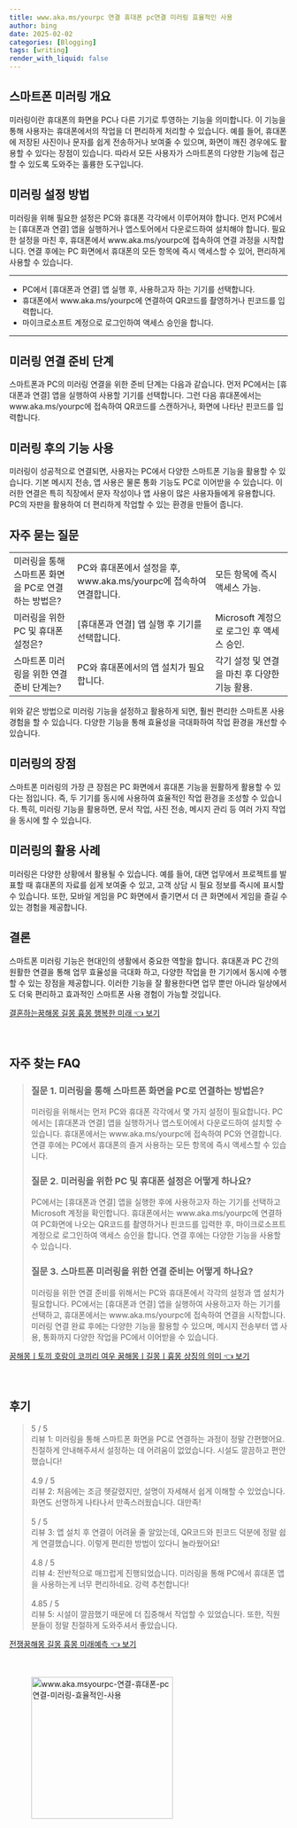 ```yaml
---
title: www.aka.ms/yourpc 연결 휴대폰 pc연결 미러링 효율적인 사용
author: bing
date: 2025-02-02
categories: [Blogging]
tags: [writing]
render_with_liquid: false
---
```



<h2 id='스마트폰 미러링 개요'>스마트폰 미러링 개요</h2>

<p>미러링이란 휴대폰의 화면을 PC나 다른 기기로 투영하는 기능을 의미합니다. 이 기능을 통해 사용자는 휴대폰에서의 작업을 더 편리하게 처리할 수 있습니다. 예를 들어, 휴대폰에 저장된 사진이나 문자를 쉽게 전송하거나 보여줄 수 있으며, 화면이 깨진 경우에도 활용할 수 있다는 장점이 있습니다. 따라서 모든 사용자가 스마트폰의 다양한 기능에 접근할 수 있도록 도와주는 훌륭한 도구입니다.</p>

<h2 id='미러링 설정 방법'>미러링 설정 방법</h2>

<p>미러링을 위해 필요한 설정은 PC와 휴대폰 각각에서 이루어져야 합니다. 먼저 PC에서는 [휴대폰과 연결] 앱을 실행하거나 앱스토어에서 다운로드하여 설치해야 합니다. 필요한 설정을 마친 후, 휴대폰에서 www.aka.ms/yourpc에 접속하여 연결 과정을 시작합니다. 연결 후에는 PC 화면에서 휴대폰의 모든 항목에 즉시 액세스할 수 있어, 편리하게 사용할 수 있습니다.</p>

<hr />

<ul>
    <li>PC에서 [휴대폰과 연결] 앱 실행 후, 사용하고자 하는 기기를 선택합니다.</li>
    <li>휴대폰에서 www.aka.ms/yourpc에 연결하여 QR코드를 촬영하거나 핀코드를 입력합니다.</li>
    <li>마이크로소프트 계정으로 로그인하여 액세스 승인을 합니다.</li>
</ul>

<hr />

<h2 id='미러링 연결 준비 단계'>미러링 연결 준비 단계</h2>

<p>스마트폰과 PC의 미러링 연결을 위한 준비 단계는 다음과 같습니다. 먼저 PC에서는 [휴대폰과 연결] 앱을 실행하여 사용할 기기를 선택합니다. 그런 다음 휴대폰에서는 www.aka.ms/yourpc에 접속하여 QR코드를 스캔하거나, 화면에 나타난 핀코드를 입력합니다.</p>

<h2 id='미러링 후의 기능 사용'>미러링 후의 기능 사용</h2>

<p>미러링이 성공적으로 연결되면, 사용자는 PC에서 다양한 스마트폰 기능을 활용할 수 있습니다. 기본 메시지 전송, 앱 사용은 물론 통화 기능도 PC로 이어받을 수 있습니다. 이러한 연결은 특히 직장에서 문자 작성이나 앱 사용이 많은 사용자들에게 유용합니다. PC의 자판을 활용하여 더 편리하게 작업할 수 있는 환경을 만들어 줍니다.</p>

<h2 id='자주 묻는 질문'>자주 묻는 질문</h2>

<table>
    <tr>
        <td>미러링을 통해 스마트폰 화면을 PC로 연결하는 방법은?</td>
        <td>PC와 휴대폰에서 설정을 후, www.aka.ms/yourpc에 접속하여 연결합니다.</td>
        <td>모든 항목에 즉시 액세스 가능.</td>
    </tr>
    <tr>
        <td>미러링을 위한 PC 및 휴대폰 설정은?</td>
        <td>[휴대폰과 연결] 앱 실행 후 기기를 선택합니다.</td>
        <td>Microsoft 계정으로 로그인 후 액세스 승인.</td>
    </tr>
    <tr>
        <td>스마트폰 미러링을 위한 연결 준비 단계는?</td>
        <td>PC와 휴대폰에서의 앱 설치가 필요합니다.</td>
        <td>각기 설정 및 연결을 마친 후 다양한 기능 활용.</td>
    </tr>
</table>

<p>위와 같은 방법으로 미러링 기능을 설정하고 활용하게 되면, 훨씬 편리한 스마트폰 사용 경험을 할 수 있습니다. 다양한 기능을 통해 효율성을 극대화하여 작업 환경을 개선할 수 있습니다.</p>

<h2 id='미러링의 장점'>미러링의 장점</h2>

<p>스마트폰 미러링의 가장 큰 장점은 PC 화면에서 휴대폰 기능을 원활하게 활용할 수 있다는 점입니다. 즉, 두 기기를 동시에 사용하여 효율적인 작업 환경을 조성할 수 있습니다. 특히, 미러링 기능을 활용하면, 문서 작업, 사진 전송, 메시지 관리 등 여러 가지 작업을 동시에 할 수 있습니다.</p>

<h2 id='미러링의 활용 사례'>미러링의 활용 사례</h2>

<p>미러링은 다양한 상황에서 활용될 수 있습니다. 예를 들어, 대면 업무에서 프로젝트를 발표할 때 휴대폰의 자료를 쉽게 보여줄 수 있고, 고객 상담 시 필요 정보를 즉시에 표시할 수 있습니다. 또한, 모바일 게임을 PC 화면에서 즐기면서 더 큰 화면에서 게임을 즐길 수 있는 경험을 제공합니다.</p>

<h2 id='결론'>결론</h2>

<p>스마트폰 미러링 기능은 현대인의 생활에서 중요한 역할을 합니다. 휴대폰과 PC 간의 원활한 연결을 통해 업무 효율성을 극대화 하고, 다양한 작업을 한 기기에서 동시에 수행할 수 있는 장점을 제공합니다. 이러한 기능을 잘 활용한다면 업무 뿐만 아니라 일상에서도 더욱 편리하고 효과적인 스마트폰 사용 경험이 가능할 것입니다.</p>


<p><a class="click-button" title="결혼하는꿈해몽 길몽 흉몽 행복한 미래" href="https://adkhouse.github.io/posts/%EA%B2%B0%ED%98%BC%ED%95%98%EB%8A%94%EA%BF%88%ED%95%B4%EB%AA%BD-%EA%B8%B8%EB%AA%BD-%ED%9D%89%EB%AA%BD-%ED%96%89%EB%B3%B5%ED%95%9C-%EB%AF%B8%EB%9E%98/" rel="dofollow">결혼하는꿈해몽 길몽 흉몽 행복한 미래 👈 보기</a></p><br>
<h2 id='자주_찾는_FAQ'>자주 찾는 FAQ</h2>
<div itemscope="" itemtype="https://schema.org/FAQPage"> 
<blockquote> 
<div itemscope="" itemprop="mainEntity" itemtype="https://schema.org/Question"> 
<h3 itemprop="name">질문 1. 미러링을 통해 스마트폰 화면을 PC로 연결하는 방법은?</h3> 
<div itemscope="" itemprop="acceptedAnswer" itemtype="https://schema.org/Answer"> 
<span itemprop="text"> 
<p>미러링을 위해서는 먼저 PC와 휴대폰 각각에서 몇 가지 설정이 필요합니다. PC에서는 [휴대폰과 연결] 앱을 실행하거나 앱스토어에서 다운로드하여 설치할 수 있습니다. 휴대폰에서는 www.aka.ms/yourpc에 접속하여 PC와 연결합니다. 연결 후에는 PC에서 휴대폰의 즐겨 사용하는 모든 항목에 즉시 액세스할 수 있습니다.</p> 
</span> 
</div> 
</div> 
<div itemscope="" itemprop="mainEntity" itemtype="https://schema.org/Question"> 
<h3 itemprop="name">질문 2. 미러링을 위한 PC 및 휴대폰 설정은 어떻게 하나요?</h3> 
<div itemscope="" itemprop="acceptedAnswer" itemtype="https://schema.org/Answer"> 
<span itemprop="text"> 
<p>PC에서는 [휴대폰과 연결] 앱을 실행한 후에 사용하고자 하는 기기를 선택하고 Microsoft 계정을 확인합니다. 휴대폰에서는 www.aka.ms/yourpc에 연결하여 PC화면에 나오는 QR코드를 촬영하거나 핀코드를 입력한 후, 마이크로소프트 계정으로 로그인하여 액세스 승인을 합니다. 연결 후에는 다양한 기능을 사용할 수 있습니다.</p> 
</span> 
</div> 
</div> 
<div itemscope="" itemprop="mainEntity" itemtype="https://schema.org/Question"> 
<h3 itemprop="name">질문 3. 스마트폰 미러링을 위한 연결 준비는 어떻게 하나요?</h3> 
<div itemscope="" itemprop="acceptedAnswer" itemtype="https://schema.org/Answer"> 
<span itemprop="text"> 
<p>미러링을 위한 연결 준비를 위해서는 PC와 휴대폰에서 각각의 설정과 앱 설치가 필요합니다. PC에서는 [휴대폰과 연결] 앱을 실행하여 사용하고자 하는 기기를 선택하고, 휴대폰에서는 www.aka.ms/yourpc에 접속하여 연결을 시작합니다. 미러링 연결 완료 후에는 다양한 기능을 활용할 수 있으며, 메시지 전송부터 앱 사용, 통화까지 다양한 작업을 PC에서 이어받을 수 있습니다.</p> 
</span> 
</div> 
</div> 
</blockquote> 
</div>
<p><a class="click-button" title="꿈해몽ㅣ토끼 호랑이 코끼리 여우 꿈해몽ㅣ길몽ㅣ흉몽 상징의 의미" href="https://adkhouse.github.io/posts/%EA%BF%88%ED%95%B4%EB%AA%BD%E3%85%A3%ED%86%A0%EB%81%BC-%ED%98%B8%EB%9E%91%EC%9D%B4-%EC%BD%94%EB%81%BC%EB%A6%AC-%EC%97%AC%EC%9A%B0-%EA%BF%88%ED%95%B4%EB%AA%BD%E3%85%A3%EA%B8%B8%EB%AA%BD%E3%85%A3%ED%9D%89%EB%AA%BD-%EC%83%81%EC%A7%95%EC%9D%98-%EC%9D%98%EB%AF%B8/" rel="dofollow">꿈해몽ㅣ토끼 호랑이 코끼리 여우 꿈해몽ㅣ길몽ㅣ흉몽 상징의 의미 👈 보기</a></p><br>
<h2 id='후기'>후기</h2>
<div itemscope itemtype="https://schema.org/Product">
  <blockquote>
  <div itemprop="review" itemscope itemtype="https://schema.org/Review">
      <div itemprop="reviewRating" itemscope itemtype="https://schema.org/Rating"> <span itemprop="ratingValue">5</span> / <span itemprop="bestRating">5</span> </div>
      <span itemprop="reviewBody">리뷰 1: 미러링을 통해 스마트폰 화면을 PC로 연결하는 과정이 정말 간편했어요. 친절하게 안내해주셔서 설정하는 데 어려움이 없었습니다. 시설도 깔끔하고 편안했습니다!</span>
  </div>
  <br>
  <div itemprop="review" itemscope itemtype="https://schema.org/Review">
      <div itemprop="reviewRating" itemscope itemtype="https://schema.org/Rating"> <span itemprop="ratingValue">4.9</span> / <span itemprop="bestRating">5</span> </div>
      <span itemprop="reviewBody">리뷰 2: 처음에는 조금 헷갈렸지만, 설명이 자세해서 쉽게 이해할 수 있었습니다. 화면도 선명하게 나타나서 만족스러웠습니다. 대만족!</span>
  </div>
  <br>
  <div itemprop="review" itemscope itemtype="https://schema.org/Review">
      <div itemprop="reviewRating" itemscope itemtype="https://schema.org/Rating"> <span itemprop="ratingValue">5</span> / <span itemprop="bestRating">5</span> </div>
      <span itemprop="reviewBody">리뷰 3: 앱 설치 후 연결이 어려울 줄 알았는데, QR코드와 핀코드 덕분에 정말 쉽게 연결했습니다. 이렇게 편리한 방법이 있다니 놀라웠어요!</span>
  </div>
  <br>
  <div itemprop="review" itemscope itemtype="https://schema.org/Review">
      <div itemprop="reviewRating" itemscope itemtype="https://schema.org/Rating"> <span itemprop="ratingValue">4.8</span> / <span itemprop="bestRating">5</span> </div>
      <span itemprop="reviewBody">리뷰 4: 전반적으로 매끄럽게 진행되었습니다. 미러링을 통해 PC에서 휴대폰 앱을 사용하는게 너무 편리하네요. 강력 추천합니다!</span>
  </div>
  <br>
  <div itemprop="review" itemscope itemtype="https://schema.org/Review">
      <div itemprop="reviewRating" itemscope itemtype="https://schema.org/Rating"> <span itemprop="ratingValue">4.85</span> / <span itemprop="bestRating">5</span> </div>
      <span itemprop="reviewBody">리뷰 5: 시설이 깔끔했기 때문에 더 집중해서 작업할 수 있었습니다. 또한, 직원 분들이 정말 친절하게 도와주셔서 좋았습니다.</span>
  </div>
  </blockquote>
</div>
<p><a class="click-button" title="전쟁꿈해몽 길몽 흉몽 미래예측" href="https://adkhouse.github.io/posts/%EC%A0%84%EC%9F%81%EA%BF%88%ED%95%B4%EB%AA%BD-%EA%B8%B8%EB%AA%BD-%ED%9D%89%EB%AA%BD-%EB%AF%B8%EB%9E%98%EC%98%88%EC%B8%A1/" rel="dofollow">전쟁꿈해몽 길몽 흉몽 미래예측 👈 보기</a></p><br>
<figure class="image"><img src="https://adkhouse.github.io/assets/img/thumbnail/www.aka.msyourpc-연결-휴대폰-pc연결-미러링-효율적인-사용.webp" alt="www.aka.msyourpc-연결-휴대폰-pc연결-미러링-효율적인-사용" width="256" height="256"></figure>